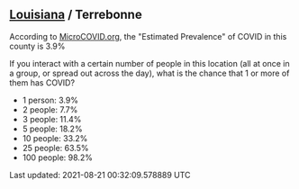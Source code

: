 
## [Louisiana](/united-states/louisiana) / Terrebonne

According to [MicroCOVID.org](http://microcovid.org),
the "Estimated Prevalence" of COVID in this county is 3.9%

If you interact with a certain number of people in this location
(all at once in a group, or spread out across the day), what is the chance that
1 or more of them has COVID?

- 1 person: 3.9%
- 2 people: 7.7%
- 3 people: 11.4%
- 5 people: 18.2%
- 10 people: 33.2%
- 25 people: 63.5%
- 100 people: 98.2%

Last updated: 2021-08-21 00:32:09.578889 UTC
